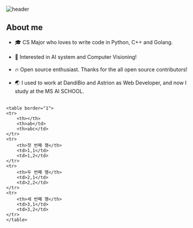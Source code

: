        
![header](https://capsule-render.vercel.app/api?type=waving&text=TaeYoun(Jack)%Kwon!&height=100&reversal=true&color=gradient&fontSize=15&fontAlignY=20) 
                                                                 
<h2>About me</h2>
  <ul>
    <li>🎓 CS Major who loves to write code in Python, C++ and Golang.<br></br></li>
    <li>📖 Interested in AI system and Computer Visioning!<br></br></li>
    <li>🔥 Open source enthusiast. Thanks for the all open source contributors!<br></br></li>
    <li>🌏 I used to work at DandiBio and Astrion as Web Developer, and now I study at the MS AI SCHOOL.<br></br></li>
  </ul>
  
  	<table border="1">
	<tr>
		<th></th>
		<th>ab</td>
		<th>abc</td>
	</tr>
	<tr>
		<th>첫 번째 행</th>
		<td>1,1</td>
		<td>1,2</td>
	</tr>
	<tr>
		<th>두 번째 행</th>
		<td>2,1</td>
		<td>2,2</td>
	</tr>
	<tr>
		<th>세 번째 행</th>
		<td>3,1</td>
		<td>3,2</td>
	</tr>
	</table>
<!---
kweont0211/kweont0211 is a ✨ special ✨ repository because its `README.md` (this file) appears on your GitHub profile.
You can click the Preview link to take a look at your changes.
--->

